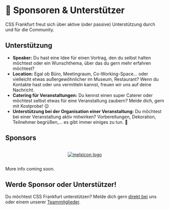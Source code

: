 # :star2: Sponsoren & Unterstützer

CSS Frankfurt freut sich über aktive (oder passive) Unterstützung durch und für die Community.

## Unterstützung

* **Speaker:** Du hast eine Idee für einen Vortrag, den du selbst halten möchtest oder ein Wunschthema, über das du gern mehr erfahren möchtest?
* **Location:** Egal ob Büro, Meetingraum, Co-Working-Space… oder vielleicht etwas außergewöhnlicher im Museum, Restaurant? Wenn du Kontakte hast oder uns vermitteln kannst, freuen wir uns auf deine Nachricht.
* **Catering für Veranstaltungen:** Du kennst einen super Caterer oder möchtest selbst etwas für eine Veranstaltung zaubern? Melde dich, gern mit Kostprobe! :wink:
* **Unterstützung bei der Organisation einer Veranstaltung:** Du möchtest bei einer Veranstaltung aktiv mitwirken? Vorbereitungen, Dekoration, Teilnehmer begrüßen,… es gibt immer einiges zu tun. :slightly_smiling_face:

## Sponsors

<div align="center" style="padding: 1em 0;">
  <a href="https://melsicon.de" rel="noopener noreferrer" target="_blank" title="melsicon website">
  <img src="/melsicon.svg" alt="melsicon logo"></a>
</div>

More info coming soon.

## Werde Sponsor oder Unterstützer!

Du möchtest CSS Frankfurt unterstützen? Melde dich gern [direkt bei](./contact.md) uns oder einem unserer [Teammitglieder](./team.md).
